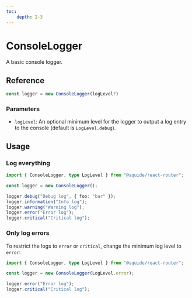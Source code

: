 ```yaml
---
toc:
    depth: 2-3
---
```


# ConsoleLogger

A basic console logger.

## Reference

```ts
const logger = new ConsoleLogger(logLevel?)
```

### Parameters

- `logLevel`: An optional minimum level for the logger to output a log entry to the console (default is `LogLevel.debug`).

## Usage

### Log everything

```ts
import { ConsoleLogger, type LogLevel } from "@squide/react-router";

const logger = new ConsoleLogger();

logger.debug("Debug log", { foo: "bar" });
logger.information("Info log");
logger.warning("Warning log");
logger.error("Error log");
logger.critical("Critical log");
```

### Only log errors

To restrict the logs to `error` or `critical`, change the minimum log level to `error`:

```ts
import { ConsoleLogger, type LogLevel } from "@squide/react-router";

const logger = new ConsoleLogger(LogLevel.error);

logger.error("Error log");
logger.critical("Critical log");
```


